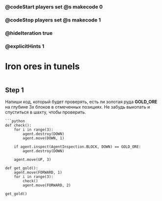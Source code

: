 ### @codeStart players set @s makecode 0
### @codeStop players set @s makecode 1

### @hideIteration true 
### @explicitHints 1


# Iron ores in tunels

```python
```

## Step 1
Напиши код, который будет проверять, есть ли золотая руда **GOLD_ORE** на глубине 3х блоков в отмеченных позициях. Не забудь выкопать и спуститься в шахту, чтобы проверить.


```ghost
```python
def check():
    for i in range(3):
        agent.destroy(DOWN)
        agent.move(DOWN, 1)
    
    if agent.inspect(AgentInspection.BLOCK, DOWN) == GOLD_ORE:
        agent.destroy(DOWN)
    
    agent.move(UP, 3)

def get_gold():
    agent.move(FORWARD, 1)
    for i in range(3):
        check()
        agent.move(FORWARD, 2)

get_gold()


```

